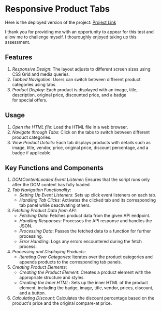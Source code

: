 # Responsive Product Tabs
Here is the deployed version of the project: [Project Link](https://marmeto-task-niranjanee.netlify.app/)


I thank you for providing me with an opportunity to appear for this test and allow me to challenge myself. I thouroughly enjoyed taking up this assessment.

## Features
1. *Responsive Design*: The layout adjusts to different screen sizes using CSS Grid and media queries.
2. *Tabbed Navigation*: Users can switch between different product categories using tabs.
3. *Product Display*: Each product is displayed with an image, title, description, original price, discounted price, and a badge for special offers.

## Usage

1. *Open the HTML file*: Load the HTML file in a web browser.
2. *Navigate through Tabs*: Click on the tabs to switch between different product categories.
3. *View Product Details*: Each tab displays products with details such as image, title, vendor, price, original price, discount percentage, and a badge if applicable.

## Key Functions and Components

1. *DOMContentLoaded Event Listener*: Ensures that the script runs only after the DOM content has fully loaded.
2. *Tab Navigation Functionality*:
    - *Setting Up Event Listeners*: Sets up click event listeners on each tab.
    - *Handling Tab Clicks*: Activates the clicked tab and its corresponding tab panel while deactivating others.
3. *Fetching Product Data from API*:
    - *Fetching Data*: Fetches product data from the given API endpoint.
    - *Handling Responses*: Processes the API response and handles the JSON.
    - *Processing Data*: Passes the fetched data to a function for further processing.
    - *Error Handling*: Logs any errors encountered during the fetch process.
4. *Processing and Displaying Products*:
    - *Iterating Over Categories*: Iterates over the product categories and appends products to the corresponding tab panels.
5. *Creating Product Elements*:
    - *Creating the Product Element*: Creates a product element with the appropriate structure and styles.
    - *Creating the Inner HTML*: Sets up the inner HTML of the product element, including the badge, image, title, vendor, prices, discount, and a button.
6. *Calculating Discount*: Calculates the discount percentage based on the product's price and the original compare-at price.


